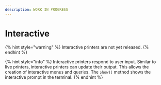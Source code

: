 ```yaml
---
description: WORK IN PROGRESS
---
```


# Interactive

{% hint style="warning" %}
Interactive printers are not yet released.
{% endhint %}

{% hint style="info" %}
Interactive printers respond to user input. Similar to live printers, interactive printers can update their output. This allows the creation of interactive menus and queries. The `Show()` method shows the interactive prompt in the terminal.&#x20;
{% endhint %}
